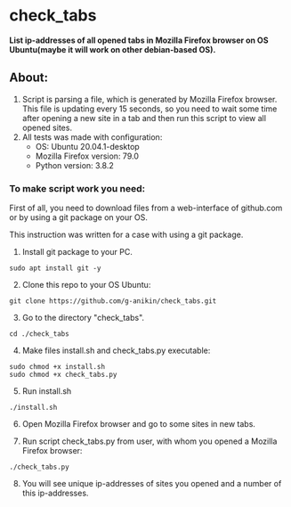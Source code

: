# check_tabs
**List ip-addresses of all opened tabs in Mozilla Firefox browser on OS Ubuntu(maybe it will work on other debian-based OS).**

## About:
1. Script is parsing a file, which is generated by Mozilla Firefox browser. This file is updating every 15 seconds, so you need to wait some time after opening a new site in a tab and then run this script to view all opened sites.
2. All tests was made with configuration:
   - OS: Ubuntu 20.04.1-desktop
   - Mozilla Firefox version: 79.0
   - Python version: 3.8.2
   
### To make script work you need:
First of all, you need to download files from a web-interface of github.com or by using a git package on your OS. 

This instruction was written for a case with using a git package.

1. Install git package to your PC.
```
sudo apt install git -y
```

2. Clone this repo to your OS Ubuntu:
```
git clone https://github.com/g-anikin/check_tabs.git
```

3. Go to the directory "check_tabs".
```
cd ./check_tabs
```

4. Make files install.sh and check_tabs.py executable:
```
sudo chmod +x install.sh
sudo chmod +x check_tabs.py
```

5. Run install.sh
```
./install.sh
```

6. Open Mozilla Firefox browser and go to some sites in new tabs.

7. Run script check_tabs.py from user, with whom you opened a Mozilla Firefox browser:
```
./check_tabs.py
```

8. You will see unique ip-addresses of sites you opened and a number of this ip-addresses.

